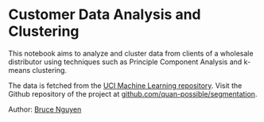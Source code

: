 # Customer Data Analysis and Clustering

This notebook aims to analyze and cluster data from clients of a wholesale distributor using techniques such as Principle Component Analysis and k-means clustering.

The data is fetched from the [UCI Machine Learning repository](https://archive.ics.uci.edu/ml/datasets/wholesale+customers). Visit the Github repository of the project at [github.com/quan-possible/segmentation](https://github.com/quan-possible/segmentation).

Author: [Bruce Nguyen](https://github.com/quan-possible)
